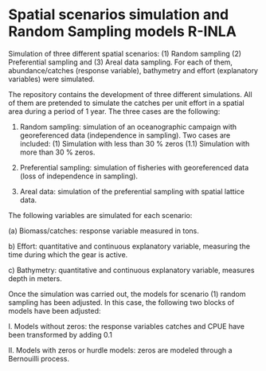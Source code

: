 # Spatial scenarios simulation and Random Sampling models R-INLA

Simulation of three different spatial scenarios: (1) Random sampling (2) Preferential sampling and (3) Areal data sampling. For each of them, abundance/catches (response variable), bathymetry and effort (explanatory variables) were simulated.

The repository contains the development of three different simulations. All of them are pretended to simulate the catches per unit effort in a spatial area during a period of 1 year. The three cases are the following:

1. Random sampling: simulation of an oceanographic campaign with georeferenced data (independence in sampling). Two cases are included: (1) Simulation with less than 30 % zeros (1.1) Simulation with more than 30 % zeros. 

2. Preferential sampling: simulation of fisheries with georeferenced data (loss of independence in sampling).

3. Areal data: simulation of the preferential sampling with spatial lattice data.

The following variables are simulated for each scenario:

(a) Biomass/catches: response variable measured in tons.

b) Effort: quantitative and continuous explanatory variable, measuring the time during which the gear is active.

c) Bathymetry: quantitative and continuous explanatory variable, measures depth in meters.

Once the simulation was carried out, the models for scenario (1) random sampling has been adjusted. In this case, the following two blocks of models have been adjusted: 

I.  Models without zeros: the response variables catches and CPUE have been transformed by adding 0.1

II. Models with zeros or hurdle models: zeros are modeled through a Bernouilli process. 
